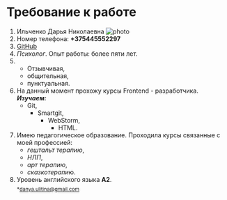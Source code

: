 
# **Требование к работе** 
                                                            
                                                            
1. Ильченко Дарья Николаевна ![photo](https://wp-s.ru/wallpapers/12/1/511160664822260/krasochnye-babochki-sidyat-na-belyx-kamnyax.jpg)
2. Номер телефона: **+375445552297**
3. [GitHub](https://github.com/DARYAIL1/workItStep/settings)
4. *Психолог*. Опыт работы: более пяти лет.  
5.    * Отзывчивая, 
      + общительная,  
      + пунктуальная.
6. На данный момент прохожу курсы Frontend - разработчика.
     ***Изучаем:***
      * Git, 
         * Smartgit, 
           * WebStorm, 
             * HTML.
8. Имею педагогическое образование. Проходила курсы связанные с моей профессией: 
      + *гештальт терапию*, 
      + *НЛП*, 
      + *арт терапию*, 
      + *сказкотерапи*ю.
10. Уровень английского языка **А2**.  
<sub>*danya.ulitina@gmail.com</sub>
